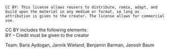     CC BY: This license allows reusers to distribute, remix, adapt, and build upon the material in any medium or format, so long as attribution is given to the creator. The license allows for commercial use.

CC BY includes the following elements:  
BY – Credit must be given to the creator

Team: Baris Aydogan, Jannik Wieland, Benjamin Barman, Janosh Baum